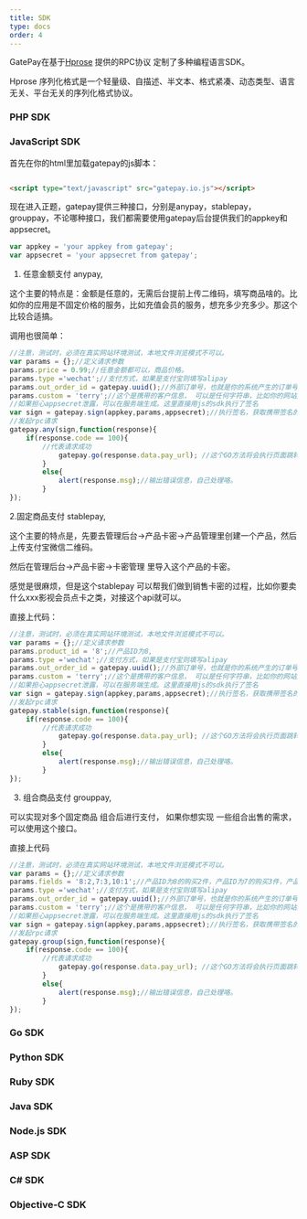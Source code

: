 ```yaml
---
title: SDK
type: docs
order: 4
---
```

GatePay在基于[Hprose](https://github.com/hprose) 提供的RPC协议 定制了多种编程语言SDK。

Hprose 序列化格式是一个轻量级、自描述、半文本、格式紧凑、动态类型、语言无关、平台无关的序列化格式协议。



### PHP SDK

### JavaScript SDK
首先在你的html里加载gatepay的js脚本：

```html

<script type="text/javascript" src="gatepay.io.js"></script>

```

现在进入正题，gatepay提供三种接口，分别是anypay，stablepay，grouppay，不论哪种接口，我们都需要使用gatepay后台提供我们的appkey和appsecret。

```JavaScript
var appkey = 'your appkey from gatepay';
var appsecret = 'your appsecret from gatepay';
```

1. 任意金额支付 anypay,

这个主要的特点是：金额是任意的，无需后台提前上传二维码，填写商品啥的。比如你的应用是不固定价格的服务，比如充值会员的服务，想充多少充多少。那这个比较合适搞。

调用也很简单：

```Javascript
//注意，测试时，必须在真实网站环境测试，本地文件浏览模式不可以。
var params = {};//定义请求参数
params.price = 0.99;//任意金额都可以，商品价格。
params.type ='wechat';//支付方式，如果是支付宝则填写alipay
params.out_order_id = gatepay.uuid();//外部订单号，也就是你的系统产生的订单号，演示这里是用随机函数生成的编号
params.custom = 'terry';//这个是携带的客户信息， 可以是任何字符串，比如你的网站是充值会员，这个可以是会员用户名，邮箱 或者电话之类的。
//如果担心appsecret泄露，可以在服务端生成。这里直接用js的sdk执行了签名
var sign = gatepay.sign(appkey,params,appsecret);//执行签名，获取携带签名的参数信息，
//发起rpc请求
gatepay.any(sign,function(response){
	if(response.code == 100){
		//代表请求成功
    		gatepay.go(response.data.pay_url); //这个GO方法将会执行页面跳转，直接跳转到支付页面
    	}
    	else{
    		alert(response.msg);//输出错误信息，自己处理咯。
    	}
});
```

2.固定商品支付 stablepay,

这个主要的特点是，先要去管理后台->产品卡密->产品管理里创建一个产品，然后上传支付宝微信二维码。

然后在管理后台->产品卡密->卡密管理 里导入这个产品的卡密。

感觉是很麻烦，但是这个stablepay 可以帮我们做到销售卡密的过程，比如你要卖什么xxx影视会员点卡之类，对接这个api就可以。

直接上代码：

```Javascript
//注意，测试时，必须在真实网站环境测试，本地文件浏览模式不可以。
var params = {};//定义请求参数
params.product_id = '8';//产品ID为8,
params.type ='wechat';//支付方式，如果是支付宝则填写alipay
params.out_order_id = gatepay.uuid();//外部订单号，也就是你的系统产生的订单号，演示这里是用随机函数生成的编号
params.custom = 'terry';//这个是携带的客户信息， 可以是任何字符串，比如你的网站是充值会员，这个可以是会员用户名，邮箱 或者电话之类的。
//如果担心appsecret泄露，可以在服务端生成。这里直接用js的sdk执行了签名
var sign = gatepay.sign(appkey,params,appsecret);//执行签名，获取携带签名的参数信息，
//发起rpc请求
gatepay.stable(sign,function(response){
	if(response.code == 100){
		//代表请求成功
    		gatepay.go(response.data.pay_url); //这个GO方法将会执行页面跳转，直接跳转到支付页面
    	}
    	else{
    		alert(response.msg);//输出错误信息，自己处理咯。
    	}
});
```
3. 组合商品支付  grouppay,

可以实现对多个固定商品 组合后进行支付， 如果你想实现 一些组合出售的需求，可以使用这个接口。

直接上代码
```Javascript
//注意，测试时，必须在真实网站环境测试，本地文件浏览模式不可以。
var params = {};//定义请求参数
params.fields = '8:2,7:3,10:1';//产品ID为8的购买2件，产品ID为7的购买3件，产品ID为10的购买1件。
params.type ='wechat';//支付方式，如果是支付宝则填写alipay
params.out_order_id = gatepay.uuid();//外部订单号，也就是你的系统产生的订单号，演示这里是用随机函数生成的编号
params.custom = 'terry';//这个是携带的客户信息， 可以是任何字符串，比如你的网站是充值会员，这个可以是会员用户名，邮箱 或者电话之类的。
//如果担心appsecret泄露，可以在服务端生成。这里直接用js的sdk执行了签名
var sign = gatepay.sign(appkey,params,appsecret);//执行签名，获取携带签名的参数信息，
//发起rpc请求
gatepay.group(sign,function(response){
	if(response.code == 100){
		//代表请求成功
    		gatepay.go(response.data.pay_url); //这个GO方法将会执行页面跳转，直接跳转到支付页面
    	}
    	else{
    		alert(response.msg);//输出错误信息，自己处理咯。
    	}
});
```

### Go SDK

### Python SDK

### Ruby SDK

### Java SDK

### Node.js SDK

### ASP SDK

### C# SDK

### Objective-C SDK


